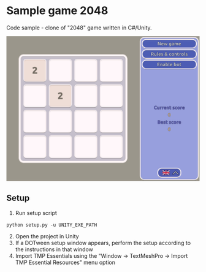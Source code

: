 # Sample game 2048

Code sample - clone of "2048" game written in C#/Unity.

![](Screenshot.jpg "")

## Setup

1. Run setup script
```
python setup.py -u UNITY_EXE_PATH
```
2. Open the project in Unity
3. If a DOTween setup window appears, perform the setup according to the instructions in that window
4. Import TMP Essentials using the "Window -> TextMeshPro -> Import TMP Essential Resources" menu option
